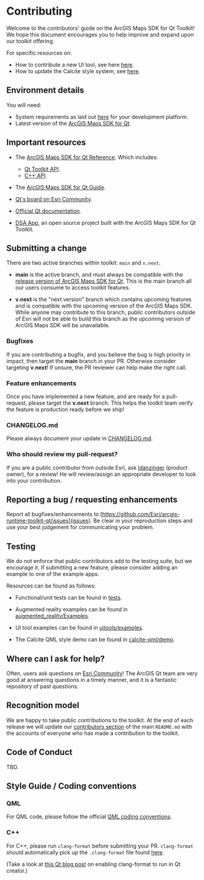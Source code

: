 # Contributing 

Welcome to the contributors' guide on the ArcGIS Maps SDK for Qt Toolkit! We hope this document
encourages you to help improve and expand upon our toolkit offering.

For specific resources on:

- How to contribute a new UI tool, see here [here](uitools/CONTRIBUTING.md).
- How to update the Calcite style system, see [here](calcite-qml/CONTRIBUTING.md).

## Environment details

You will need:

- System requirements as laid out [here](https://developers.arcgis.com/qt/reference/system-requirements/)
  for your development platform.
- Latest version of the [ArcGIS Maps SDK for Qt](https://developers.arcgis.com/qt/).

## Important resources

- The [ArcGIS Maps SDK for Qt Reference](https://developers.arcgis.com/qt/api-reference/). Which includes:
  - [Qt Toolkit API](https://developers.arcgis.com/qt/toolkit/api-reference/).
  - [C++ API](https://developers.arcgis.com/qt/cpp/api-reference/).

- The [ArcGIS Maps SDK for Qt Guide](https://developers.arcgis.com/qt/).

- [Qt's board on Esri Community](https://community.esri.com/t5/arcgis-runtime-sdk-for-qt-questions/bd-p/arcgis-runtime-sdk-for-qt-questions).

- [Official Qt documentation](https://doc.qt.io/).

- [DSA App](https://github.com/Esri/dynamic-situational-awareness-qt), an open source project built with the ArcGIS Maps SDK for Qt Toolkit.

## Submitting a change

There are two active branches within toolkit: `main` and `v.next`.

- **main** is the active branch, and must always be compatible with
  the [release version of ArcGIS Maps SDK for Qt](https://developers.arcgis.com/qt/). This is
  the main branch all our users consume to access toolkit features.

- **v.next** is the "next version" branch which contains upcoming features and is
  compatible with the upcoming version of the ArcGIS Maps SDK. While anyone may contribute to this
  branch, public contributors outside of Esri will not be able to build this branch as the upcoming
  version of ArcGIS Maps SDK will be unavailable.

### Bugfixes

If you are contributing a bugfix, and you believe the bug is high priority
in impact, then target the **main** branch in your PR. Otherwise consider targeting **v.next**!
If unsure, the PR reviewer can help make the right call.

### Feature enhancements

Once you have implemented a new feature, and are ready for a pull-request,  please target the **v.next** branch.
This helps the toolkit team verify the feature is production ready before we ship!

### CHANGELOG.md

Please always document your update in [CHANGELOG.md](CHANGELOG.md).

### Who should review my pull-request?

If you are a public contributor from outside Esri, ask [ldanzinger](https://github.com/ldanzinger) (product owner), 
for a review! He will review/assign an appropriate developer to look into your contribution.

## Reporting a bug / requesting enhancements

Report all bugfixes/enhancements to [https://github.com/Esri/arcgis-runtime-toolkit-qt/issues](issues). 
Be clear in your reproduction steps and use your best judgement for communicating your problem.

## Testing

We do not enforce that public contributors add to the testing suite, but we encourage it.
If submitting a new feature, please consider adding an example to one of the example apps.

Resources can be found as follows:

- Functional/unit tests can be found in [tests](tests).

- Augmented reality examples can be found in [augmented_reality/Examples](augmented_reality/Examples).

- UI tool examples can be found in [uitools/examples](uitools/examples).

- The Calcite QML style demo can be found in [calcite-qml/demo](calcite-qml/demo).

## Where can I ask for help? 

Often, users ask questions on [Esri Community](https://community.esri.com/t5/arcgis-runtime-sdk-for-qt-questions/bd-p/arcgis-runtime-sdk-for-qt-questions)! The ArcGIS Qt team are very good at answering questions in a timely manner, and 
it is a fantastic repository of past questions.

## Recognition model 

We are happy to take public contributions to the toolkit. At the end of each release we will update our
[contributors section](https://github.com/Esri/arcgis-runtime-toolkit-qt#contributors) of the main `README.md` with 
the accounts of everyone who has made a contribution to the toolkit.

## Code of Conduct

TBD.

## Style Guide / Coding conventions

### QML

For QML code, please follow the official [QML coding conventions](https://doc.qt.io/qt-5/qml-codingconventions.html).

### C++

For C++, please run `clang-format` before submitting your PR. `clang-format` should automatically pick up the `.clang-format`
file found [here](.clang-format).

(Take a look at [this Qt blog post](https://www.qt.io/blog/2019/04/17/clangformat-plugin-qt-creator-4-9) on enabling clang-format to run in Qt creator.)
